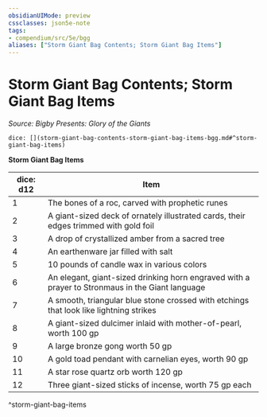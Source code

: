 ```yaml
---
obsidianUIMode: preview
cssclasses: json5e-note
tags:
- compendium/src/5e/bgg
aliases: ["Storm Giant Bag Contents; Storm Giant Bag Items"]
---
```

# Storm Giant Bag Contents; Storm Giant Bag Items
*Source: Bigby Presents: Glory of the Giants* 

`dice: [](storm-giant-bag-contents-storm-giant-bag-items-bgg.md#^storm-giant-bag-items)`

**Storm Giant Bag Items**

| dice: d12 | Item |
|-----------|------|
| 1 | The bones of a roc, carved with prophetic runes |
| 2 | A giant-sized deck of ornately illustrated cards, their edges trimmed with gold foil |
| 3 | A drop of crystallized amber from a sacred tree |
| 4 | An earthenware jar filled with salt |
| 5 | 10 pounds of candle wax in various colors |
| 6 | An elegant, giant-sized drinking horn engraved with a prayer to Stronmaus in the Giant language |
| 7 | A smooth, triangular blue stone crossed with etchings that look like lightning strikes |
| 8 | A giant-sized dulcimer inlaid with mother-of-pearl, worth 100 gp |
| 9 | A large bronze gong worth 50 gp |
| 10 | A gold toad pendant with carnelian eyes, worth 90 gp |
| 11 | A star rose quartz orb worth 120 gp |
| 12 | Three giant-sized sticks of incense, worth 75 gp each |
^storm-giant-bag-items